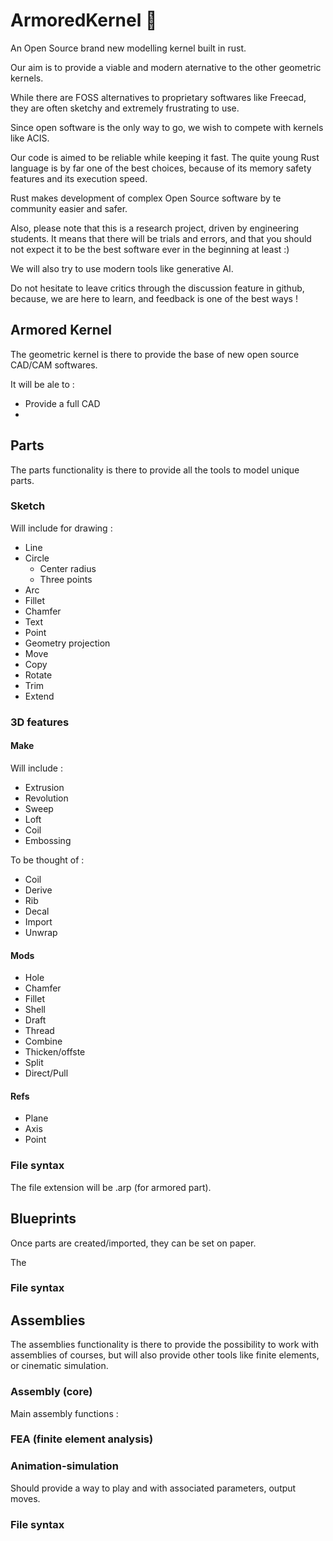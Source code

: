 # ArmoredKernel :crab:
An Open Source brand new modelling kernel built in rust.

Our aim is to provide a viable and modern aternative to the other geometric kernels.

While there are FOSS alternatives to proprietary softwares like Freecad, they are often sketchy and extremely frustrating to use.

Since open software is the only way to go, we wish to compete with kernels like ACIS.

Our code is aimed to be reliable while keeping it fast. The quite young Rust language is by far one of the best choices, because of its memory safety features and its execution speed.

Rust makes development of complex Open Source software by te community easier and safer.

Also, please note that this is a research project, driven by engineering students. It means that there will be trials and errors, and that you should not expect it to be the best software ever in the beginning at least :)

We will also try to use modern tools like generative AI.

Do not hesitate to leave critics through the discussion feature in github, because, we are here to learn, and feedback is one of the best ways !

## Armored Kernel

The geometric kernel is there to provide the base of new open source CAD/CAM softwares.

It will be ale to :
* Provide a full CAD 
* 

## Parts

The parts functionality is there to provide all the tools to model unique parts.

### Sketch

Will include for drawing :

* Line
* Circle
  * Center radius
  * Three points
* Arc
* Fillet
* Chamfer
* Text
* Point
* Geometry projection
* Move
* Copy
* Rotate
* Trim
* Extend

### 3D features

#### Make

Will include :

* Extrusion
* Revolution
* Sweep
* Loft
* Coil
* Embossing

To be thought of :

* Coil
* Derive
* Rib
* Decal
* Import
* Unwrap

#### Mods

* Hole
* Chamfer
* Fillet
* Shell
* Draft
* Thread
* Combine
* Thicken/offste
* Split
* Direct/Pull

#### Refs

* Plane
* Axis
* Point

### File syntax

The file extension will be .arp (for armored part).

## Blueprints

Once parts are created/imported, they can be set on paper.

The 

### File syntax

## Assemblies

The assemblies functionality is there to provide the possibility to work with assemblies of courses, but will also provide other tools like finite elements, or cinematic simulation.

### Assembly (core)

Main assembly functions : 

### FEA (finite element analysis)

### Animation-simulation

Should provide a way to play and with associated parameters, output moves.

### File syntax
